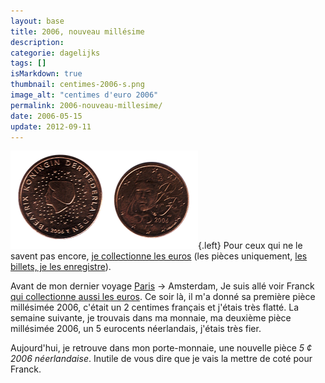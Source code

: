 ```yaml
---
layout: base
title: 2006, nouveau millésime
description: 
categorie: dagelijks
tags: []
isMarkdown: true
thumbnail: centimes-2006-s.png
image_alt: "centimes d'euro 2006"
permalink: 2006-nouveau-millesime/
date: 2006-05-15
update: 2012-09-11
---
```




![centimes d'euro 2006](centimes-2006-s.png){.left} Pour ceux qui ne le savent pas encore, [je collectionne les euros](http://alix.guillard.free.fr/euros/) (les pièces uniquement, [les billets, je les enregistre](http://fr.eurobilltracker.eu/?referer=31378)).

Avant de mon dernier voyage [Paris](/week-end-de-paques-a-paris) -> Amsterdam, Je suis allé voir Franck [qui collectionne aussi les euros](http://f.villaume.free.fr/pieces.html). Ce soir là, il m'a donné sa première pièce millésimée 2006, c'était un 2 centimes français et j'étais très flatté. La semaine suivante, je trouvais dans ma monnaie, ma deuxième pièce millésimée 2006, un 5 eurocents néerlandais, j'étais très fier.

Aujourd'hui, je retrouve dans mon porte-monnaie, une nouvelle pièce *5 ¢ 2006 néerlandaise*. Inutile de vous dire que je vais la mettre de coté pour Franck.
